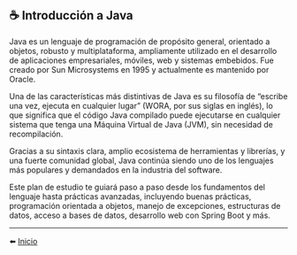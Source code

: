 ## ☕ Introducción a Java
Java es un lenguaje de programación de propósito general, orientado a objetos, robusto y multiplataforma, ampliamente utilizado en el desarrollo de aplicaciones empresariales, móviles, web y sistemas embebidos. Fue creado por Sun Microsystems en 1995 y actualmente es mantenido por Oracle.

Una de las características más distintivas de Java es su filosofía de “escribe una vez, ejecuta en cualquier lugar” (WORA, por sus siglas en inglés), lo que significa que el código Java compilado puede ejecutarse en cualquier sistema que tenga una Máquina Virtual de Java (JVM), sin necesidad de recompilación.

Gracias a su sintaxis clara, amplio ecosistema de herramientas y librerías, y una fuerte comunidad global, Java continúa siendo uno de los lenguajes más populares y demandados en la industria del software.

Este plan de estudio te guiará paso a paso desde los fundamentos del lenguaje hasta prácticas avanzadas, incluyendo buenas prácticas, programación orientada a objetos, manejo de excepciones, estructuras de datos, acceso a bases de datos, desarrollo web con Spring Boot y más.

---

⬅️ [Inicio](../../../README.md)